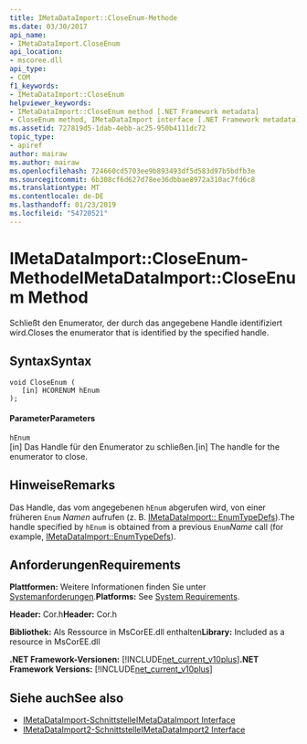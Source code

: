 ```yaml
---
title: IMetaDataImport::CloseEnum-Methode
ms.date: 03/30/2017
api_name:
- IMetaDataImport.CloseEnum
api_location:
- mscoree.dll
api_type:
- COM
f1_keywords:
- IMetaDataImport::CloseEnum
helpviewer_keywords:
- IMetaDataImport::CloseEnum method [.NET Framework metadata]
- CloseEnum method, IMetaDataImport interface [.NET Framework metadata]
ms.assetid: 727819d5-1dab-4ebb-ac25-950b4111dc72
topic_type:
- apiref
author: mairaw
ms.author: mairaw
ms.openlocfilehash: 724660cd5703ee9b893493df5d583d97b5bdfb3e
ms.sourcegitcommit: 6b308cf6d627d78ee36dbbae8972a310ac7fd6c8
ms.translationtype: MT
ms.contentlocale: de-DE
ms.lasthandoff: 01/23/2019
ms.locfileid: "54720521"
---
```

# <a name="imetadataimportcloseenum-method"></a><span data-ttu-id="2db96-102">IMetaDataImport::CloseEnum-Methode</span><span class="sxs-lookup"><span data-stu-id="2db96-102">IMetaDataImport::CloseEnum Method</span></span>
<span data-ttu-id="2db96-103">Schließt den Enumerator, der durch das angegebene Handle identifiziert wird.</span><span class="sxs-lookup"><span data-stu-id="2db96-103">Closes the enumerator that is identified by the specified handle.</span></span>  
  
## <a name="syntax"></a><span data-ttu-id="2db96-104">Syntax</span><span class="sxs-lookup"><span data-stu-id="2db96-104">Syntax</span></span>  
  
```  
void CloseEnum (  
   [in] HCORENUM hEnum  
);  
```  
  
#### <a name="parameters"></a><span data-ttu-id="2db96-105">Parameter</span><span class="sxs-lookup"><span data-stu-id="2db96-105">Parameters</span></span>  
 `hEnum`  
 <span data-ttu-id="2db96-106">[in] Das Handle für den Enumerator zu schließen.</span><span class="sxs-lookup"><span data-stu-id="2db96-106">[in] The handle for the enumerator to close.</span></span>  
  
## <a name="remarks"></a><span data-ttu-id="2db96-107">Hinweise</span><span class="sxs-lookup"><span data-stu-id="2db96-107">Remarks</span></span>  
 <span data-ttu-id="2db96-108">Das Handle, das vom angegebenen `hEnum` abgerufen wird, von einer früheren `Enum` *Namen* aufrufen (z. B. [IMetaDataImport:: EnumTypeDefs](../../../../docs/framework/unmanaged-api/metadata/imetadataimport-enumtypedefs-method.md)).</span><span class="sxs-lookup"><span data-stu-id="2db96-108">The handle specified by `hEnum` is obtained from a previous `Enum`*Name* call (for example, [IMetaDataImport::EnumTypeDefs](../../../../docs/framework/unmanaged-api/metadata/imetadataimport-enumtypedefs-method.md)).</span></span>  
  
## <a name="requirements"></a><span data-ttu-id="2db96-109">Anforderungen</span><span class="sxs-lookup"><span data-stu-id="2db96-109">Requirements</span></span>  
 <span data-ttu-id="2db96-110">**Plattformen:** Weitere Informationen finden Sie unter [Systemanforderungen](../../../../docs/framework/get-started/system-requirements.md).</span><span class="sxs-lookup"><span data-stu-id="2db96-110">**Platforms:** See [System Requirements](../../../../docs/framework/get-started/system-requirements.md).</span></span>  
  
 <span data-ttu-id="2db96-111">**Header:** Cor.h</span><span class="sxs-lookup"><span data-stu-id="2db96-111">**Header:** Cor.h</span></span>  
  
 <span data-ttu-id="2db96-112">**Bibliothek:** Als Ressource in MsCorEE.dll enthalten</span><span class="sxs-lookup"><span data-stu-id="2db96-112">**Library:** Included as a resource in MsCorEE.dll</span></span>  
  
 <span data-ttu-id="2db96-113">**.NET Framework-Versionen:** [!INCLUDE[net_current_v10plus](../../../../includes/net-current-v10plus-md.md)]</span><span class="sxs-lookup"><span data-stu-id="2db96-113">**.NET Framework Versions:** [!INCLUDE[net_current_v10plus](../../../../includes/net-current-v10plus-md.md)]</span></span>  
  
## <a name="see-also"></a><span data-ttu-id="2db96-114">Siehe auch</span><span class="sxs-lookup"><span data-stu-id="2db96-114">See also</span></span>
- [<span data-ttu-id="2db96-115">IMetaDataImport-Schnittstelle</span><span class="sxs-lookup"><span data-stu-id="2db96-115">IMetaDataImport Interface</span></span>](../../../../docs/framework/unmanaged-api/metadata/imetadataimport-interface.md)
- [<span data-ttu-id="2db96-116">IMetaDataImport2-Schnittstelle</span><span class="sxs-lookup"><span data-stu-id="2db96-116">IMetaDataImport2 Interface</span></span>](../../../../docs/framework/unmanaged-api/metadata/imetadataimport2-interface.md)
